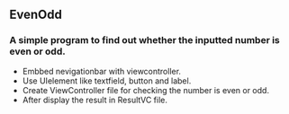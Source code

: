 ## EvenOdd
### A simple program to find out whether the inputted number is even or odd.
* Embbed nevigationbar with viewcontroller.
* Use UIelement like textfield, button and label.
* Create ViewController file for checking the number is even or odd.
* After display the result in ResultVC file.
